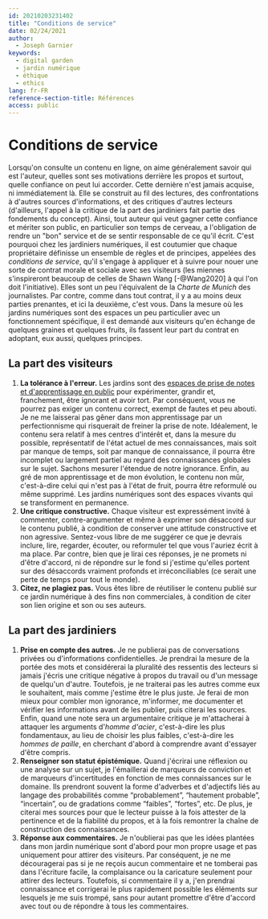 ```yaml
---
id: 20210203231402
title: "Conditions de service"
date: 02/24/2021
author:
  - Joseph Garnier
keywords:
  - digital garden
  - jardin numérique
  - éthique
  - ethics
lang: fr-FR
reference-section-title: Références
access: public
---
```


# Conditions de service

Lorsqu'on consulte un contenu en ligne, on aime généralement savoir qui est l'auteur, quelles sont ses motivations derrière les propos et surtout, quelle confiance on peut lui accorder. Cette dernière n'est jamais acquise, ni immédiatement là. Elle se construit au fil des lectures, des confrontations à d'autres sources d'informations, et des critiques d'autres lecteurs (d'ailleurs, l'appel à la critique de la part des jardiniers fait partie des fondements du concept). Ainsi, tout auteur qui veut gagner cette confiance et mériter son public, en particulier son temps de cerveau, a l'obligation de rendre un "bon" service et de se sentir responsable de ce qu'il écrit. C'est pourquoi chez les jardiniers numériques, il est coutumier que chaque propriétaire définisse un ensemble de règles et de principes, appelées des *conditions de service*, qu'il s'engage à appliquer et à suivre pour nouer une sorte de contrat morale et sociale avec ses visiteurs (les miennes s'inspireront beaucoup de celles de Shawn Wang [-@Wang2020] à qui l'on doit l'initiative). Elles sont un peu l'équivalent de la *Charte de Munich* des journalistes. Par contre, comme dans tout contrat, il y a au moins deux parties prenantes, et ici la deuxième, c'est vous. Dans la mesure où les jardins numériques sont des espaces un peu particulier avec un fonctionnement spécifique, il est demandé aux visiteurs qu'en échange de quelques graines et quelques fruits, ils fassent leur part du contrat en adoptant, eux aussi, quelques principes.

## La part des visiteurs

1. **La tolérance à l'erreur.** Les jardins sont des [espaces de prise de notes et d'apprentissage en public]([[20210203232726]]) pour expérimenter, grandir et, franchement, être ignorant et avoir tort. Par conséquent, vous ne pourrez pas exiger un contenu correct, exempt de fautes et peu abouti. Je ne me laisserai pas gêner dans mon apprentissage par un perfectionnisme qui risquerait de freiner la prise de note. Idéalement, le contenu sera relatif à mes centres d'intérêt et, dans la mesure du possible, représentatif de l'état actuel de mes connaissances, mais soit par manque de temps, soit par manque de connaissance, il pourra être incomplet ou largement partiel au regard des connaissances globales sur le sujet. Sachons mesurer l'étendue de notre ignorance. Enfin, au gré de mon apprentissage et de mon évolution, le contenu non mûr, c'est-à-dire celui qui n'est pas à l'état de fruit, pourra être reformulé ou même supprimé. Les jardins numériques sont des espaces vivants qui se transforment en permanence.
2. **Une critique constructive.** Chaque visiteur est expressément invité à commenter, contre-argumenter et même à exprimer son désaccord sur le contenu publié, à condition de conserver une attitude constructive et non agressive. Sentez-vous libre de me suggérer ce que je devrais inclure, lire, regarder, écouter, ou reformuler tel que vous l'auriez écrit à ma place. Par contre, bien que je lirai ces réponses, je ne promets ni d'être d'accord, ni de répondre sur le fond si j'estime qu'elles portent sur des désaccords vraiment profonds et irréconciliables (ce serait une perte de temps pour tout le monde).
3. **Citez, ne plagiez pas.** Vous êtes libre de réutiliser le contenu publié sur ce jardin numérique à des fins non commerciales, à condition de citer son lien origine et son ou ses auteurs.

## La part des jardiniers

1. **Prise en compte des autres.** Je ne publierai pas de conversations privées ou d'informations confidentielles. Je prendrai la mesure de la portée des mots et considérerai la pluralité des ressentis des lecteurs si jamais j'écris une critique négative à propos du travail ou d'un message de quelqu'un d'autre. Toutefois, je ne traiterai pas les autres comme eux le souhaitent, mais comme j'estime être le plus juste. Je ferai de mon mieux pour combler mon ignorance, m'informer, me documenter et vérifier les informations avant de les publier, puis citerai les sources. Enfin, quand une note sera un argumentaire critique je m'attacherai à attaquer les arguments d'*homme d'acier*, c'est-à-dire les plus fondamentaux, au lieu de choisir les plus faibles, c'est-à-dire les *hommes de paille*, en cherchant d'abord à comprendre avant d'essayer d'être compris.
2. **Renseigner son statut épistémique.** Quand j'écrirai une réflexion ou une analyse sur un sujet, je l'émaillerai de marqueurs de conviction et de marqueurs d'incertitudes en fonction de mes connaissances sur le domaine. Ils prendront souvent la forme d'adverbes et d'adjectifs liés au langage des probabilités comme “probablement”, “hautement probable”, “incertain”, ou de gradations comme “faibles”, “fortes”, etc. De plus, je citerai mes sources pour que le lecteur puisse à la fois attester de la pertinence et de la fiabilité du propos, et à la fois remontrer la chaîne de construction des connaissances.
3. **Réponse aux commentaires.** Je n'oublierai pas que les idées plantées dans mon jardin numérique sont d'abord pour mon propre usage et pas uniquement pour attirer des visiteurs. Par conséquent, je ne me découragerai pas si je ne reçois aucun commentaire et ne tomberai pas dans l'écriture facile, la complaisance ou la caricature seulement pour attirer des lecteurs. Toutefois, si commentaire il y a, j'en prendrai connaissance et corrigerai le plus rapidement possible les éléments sur lesquels je me suis trompé, sans pour autant promettre d'être d'accord avec tout ou de répondre à tous les commentaires.
